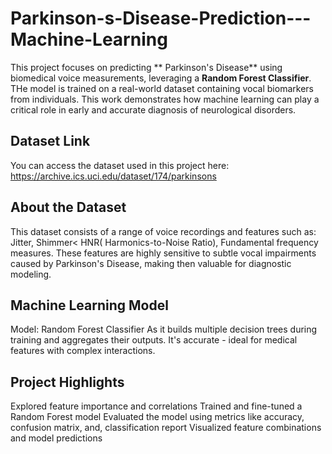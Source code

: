# Parkinson-s-Disease-Prediction---Machine-Learning
This project focuses on predicting ** Parkinson's Disease** using biomedical voice measurements, leveraging a **Random Forest Classifier**. THe model is trained on a real-world dataset containing vocal biomarkers from individuals. This work demonstrates how machine learning can play a critical role in early and accurate diagnosis of neurological disorders.
## Dataset Link
You can access the dataset used in this project here: https://archive.ics.uci.edu/dataset/174/parkinsons
## About the Dataset
This dataset consists of a range of voice recordings and features such as:
Jitter, Shimmer< HNR( Harmonics-to-Noise Ratio), Fundamental frequency measures.
These features are highly sensitive to subtle vocal impairments caused by Parkinson's Disease, making then valuable for diagnostic modeling.
## Machine Learning Model
Model: Random Forest Classifier
As it builds multiple decision trees during training and aggregates their outputs. It's accurate - ideal for medical features with complex interactions.
## Project Highlights
Explored feature importance and correlations
Trained and fine-tuned a Random Forest model
Evaluated the model using metrics like accuracy, confusion matrix, and, classification report
Visualized feature combinations and model predictions
